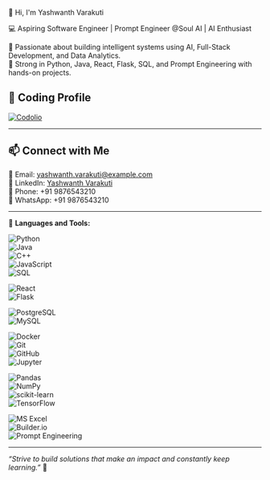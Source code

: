 👋 Hi, I'm Yashwanth Varakuti

💻 Aspiring Software Engineer | Prompt Engineer @Soul AI | AI Enthusiast

🔹 Passionate about building intelligent systems using AI, Full-Stack Development, and Data Analytics.  
🔹 Strong in Python, Java, React, Flask, SQL, and Prompt Engineering with hands-on projects.

## 💼 Coding Profile
[![Codolio](https://img.shields.io/badge/Codolio-Profile-blue)](https://codolio.com/profile/Yashwanthvarakuti)

---

## 📫 Connect with Me  
📧 Email: yashwanth.varakuti@example.com  
🔗 LinkedIn: [Yashwanth Varakuti](https://www.linkedin.com/in/yashwanth-varakuti)  
📱 Phone: +91 9876543210  
💬 WhatsApp: +91 9876543210  

---

🚀 **Languages and Tools:**

![Python](https://img.shields.io/badge/-Python-333333?style=flat-square&logo=python)  
![Java](https://img.shields.io/badge/-Java-333333?style=flat-square&logo=java)  
![C++](https://img.shields.io/badge/-C++-333333?style=flat-square&logo=cplusplus)  
![JavaScript](https://img.shields.io/badge/-JavaScript-333333?style=flat-square&logo=javascript)  
![SQL](https://img.shields.io/badge/-SQL-333333?style=flat-square&logo=postgresql)

![React](https://img.shields.io/badge/-React-333333?style=flat-square&logo=react)  
![Flask](https://img.shields.io/badge/-Flask-333333?style=flat-square&logo=flask)  

![PostgreSQL](https://img.shields.io/badge/-PostgreSQL-333333?style=flat-square&logo=postgresql)  
![MySQL](https://img.shields.io/badge/-MySQL-333333?style=flat-square&logo=mysql)

![Docker](https://img.shields.io/badge/-Docker-333333?style=flat-square&logo=docker)  
![Git](https://img.shields.io/badge/-Git-333333?style=flat-square&logo=git)  
![GitHub](https://img.shields.io/badge/-GitHub-333333?style=flat-square&logo=github)  
![Jupyter](https://img.shields.io/badge/-Jupyter-333333?style=flat-square&logo=jupyter)

![Pandas](https://img.shields.io/badge/-Pandas-333333?style=flat-square&logo=pandas)  
![NumPy](https://img.shields.io/badge/-NumPy-333333?style=flat-square&logo=numpy)  
![scikit-learn](https://img.shields.io/badge/-Scikit--Learn-333333?style=flat-square&logo=scikitlearn)  
![TensorFlow](https://img.shields.io/badge/-TensorFlow-333333?style=flat-square&logo=tensorflow)

![MS Excel](https://img.shields.io/badge/-MS_Excel-333333?style=flat-square&logo=microsoft-excel)  
![Builder.io](https://img.shields.io/badge/-Builder.io-333333?style=flat-square)  
![Prompt Engineering](https://img.shields.io/badge/-Prompt_Engineering-333333?style=flat-square)

---

*“Strive to build solutions that make an impact and constantly keep learning.”* 🌱
